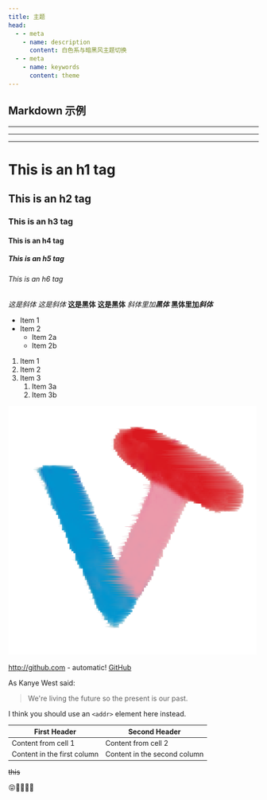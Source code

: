 ```yaml
---
title: 主题
head:
  - - meta
    - name: description
      content: 白色系与暗黑风主题切换
  - - meta
    - name: keywords
      content: theme
---
```


## Markdown 示例

---

---

---


# This is an h1 tag
## This is an h2 tag
### This is an h3 tag
#### This is an h4 tag
##### This is an h5 tag
###### This is an h6 tag


*这是斜体*
_这是斜体_
**这是黑体**
__这是黑体__
*斜体里加**黑体***
**黑体里加*斜体***


* Item 1
* Item 2
  * Item 2a
  * Item 2b


1. Item 1
1. Item 2
1. Item 3
   1. Item 3a
   1. Item 3b


![Yaktocat的图片](/logo/vuetom-logo.png)


http://github.com - automatic!
[GitHub](http://github.com)


As Kanye West said:
> We're living the future so
> the present is our past.


I think you should use an
`<addr>` element here instead.


First Header | Second Header
------------ | -------------
Content from cell 1 | Content from cell 2
Content in the first column | Content in the second column


~~this~~


😝🌟🐫✨🚶 
